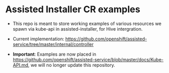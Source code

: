 # Assisted Installer CR examples

* This repo is meant to store working examples of various resources we spawn via kube-api in assisted-installer, for Hive intergration.
  
* Current implementation: https://github.com/openshift/assisted-service/tree/master/internal/controller

* **Important**: Examples are now placed in https://github.com/openshift/assisted-service/blob/master/docs/Kube-API.md, we will no longer update this repository.
